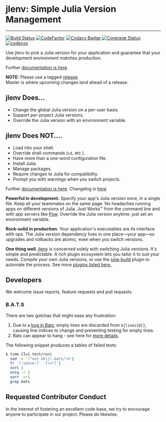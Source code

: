 # jlenv: Simple Julia Version Management

---

[![Build Status](https://travis-ci.com/jlenv/jlenv.svg?branch=master)](https://travis-ci.com/jlenv/jlenv) [![CodeFactor](https://www.codefactor.io/repository/github/jlenv/jlenv/badge)](https://www.codefactor.io/repository/github/jlenv/jlenv) [![Codacy Badge](https://api.codacy.com/project/badge/Grade/0d970140c2ff4547820b7f2a908620cd)](https://www.codacy.com/manual/taqtiqa-mark/jlenv_2?utm_source=github.com&amp;utm_medium=referral&amp;utm_content=jlenv/jlenv&amp;utm_campaign=Badge_Grade) [![Coverage Status](https://coveralls.io/repos/github/jlenv/jlenv/badge.svg?branch=master)](https://coveralls.io/github/jlenv/jlenv?branch=master) [![codecov](https://codecov.io/gh/jlenv/jlenv/branch/master/graph/badge.svg)](https://codecov.io/gh/jlenv/jlenv)

Use jlenv to pick a Julia version for your application and guarantee
that your development environment matches production.
 
 Further [documentation is here](https://jlenv.github.io/jlenv/).

**NOTE:**
Please use a tagged [release](https://github.com/jlenv/jlenv/releases).  
Master is where upcoming changes land ahead of a release.

## jlenv Does...

* Change the global Julia version on a per-user basis.
* Support per-project Julia versions.
* Override the Julia version with an environment variable.

## jlenv Does NOT....

* Load into your shell.
* Override shell commands (`cd`, etc.).
* Have more than a one-word configuration file.
* Install Julia.
* Manage packages.
* Require changes to Julia for compatibility.
* Prompt you with warnings when you switch projects.

Further [documentation is here](https://jlenv.github.io/jlenv/).
Changelog is [here](https://jlenv.github.io/jlenv/changelog.md)

**Powerful in development.** Specify your app's Julia version once,
  in a single file. Keep all your teammates on the same page. No
  headaches running apps on different versions of Julia. Just Works™
  from the command line and with app servers like [Pow](http://pow.cx).
  Override the Julia version anytime: just set an environment variable.

**Rock-solid in production.** Your application's executables are its
  interface with ops. The Julia version
  dependency lives in one place—your app—so upgrades and rollbacks are
  atomic, even when you switch versions.

**One thing well.** [jlenv](https://github.com/jlenv/jlenv) is concerned solely
  with switching Julia versions.
  It's simple and predictable. A rich plugin ecosystem lets you tailor it to
  suit your needs. Compile your own Julia versions, or
  use the [julia-build](https://github.com/jlenv/julia-build)
  plugin to automate the process.
  See more [plugins listed here.](https://jlenv.github.io/jlenv/plugins).

## Developers

We welcome issue reports, feature requests and pull requests.

### B.A.T.S

There are two gotchas that might ease any frustration:

1. Due to a [bug in Bats](https://github.com/sstephenson/bats/pull/93),
   empty lines are discarded from `${lines[@]}`, causing line indices to 
   change and preventing testing for empty lines.
1. Bats can appear to hang - see here for
   [more details](https://github.com/bats-core/bats-core#file-descriptor-3-read-this-if-bats-hangs).

The following snippet produces a tables of failed tests:

```bash
$ time CI=1 test/run|
  sed -e '/^not ok\|\.bats/!d'|
  tr '[:space:]' '[\n*]'|
  sort |
  uniq -c |
  sort -nr|
  grep bats
```

## Requested Contributor Conduct

In the interest of fostering an excellent code base, we try to encourage anyone
to participate in our project. Please do likewise.
